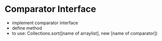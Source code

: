 # Comparator Interface
- implement comparator interface
- define method
- to use: Collections.sort([name of arraylist], new [name of comparator])
